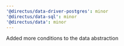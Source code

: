 ```yaml
---
'@directus/data-driver-postgres': minor
'@directus/data-sql': minor
'@directus/data': minor
---
```


Added more conditions to the data abstraction
